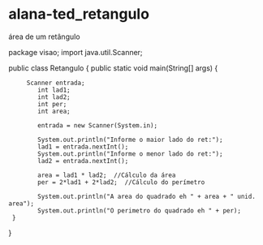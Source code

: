 # alana-ted_retangulo
área de um retângulo

package visao;
import java.util.Scanner;

public class Retangulo {
	 public static void main(String[] args) {
		 
		 Scanner entrada;
	        int lad1;
	        int lad2;
	        int per;
	        int area; 
	       
	        entrada = new Scanner(System.in);
	        
	        System.out.println("Informe o maior lado do ret:");
	        lad1 = entrada.nextInt();
	        System.out.println("Informe o menor lado do ret:");
	        lad2 = entrada.nextInt();
	        
	        area = lad1 * lad2;  //Cálculo da área
	        per = 2*lad1 + 2*lad2;  //Cálculo do perímetro
	        
	        System.out.println("A area do quadrado eh " + area + " unid. area");
	        System.out.println("O perimetro do quadrado eh " + per); 
	 }

}

